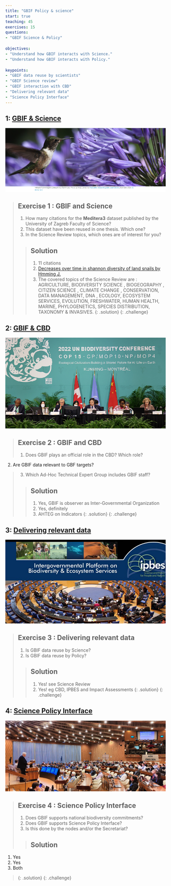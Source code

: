 ```yaml
---
title: "GBIF Policy & science"
start: true
teaching: 45
exercises: 15
questions:
- "GBIF Science & Policy"

objectives:
- "Understand how GBIF interacts with Science."
- "Understand how GBIF interacts with Policy."

keypoints:
- "GBIF data reuse by scientists"
- "GBIF Science review"
- "GBIF interaction with CBD"
- "Delivering relevant data"
- "Science Policy Interface"
---
```



## 1: [GBIF & Science](https://docs.google.com/presentation/d/1JpGe0ZPnt8i2Mdw7un1MgdO8_JhSl6WOQwAClvK5KYE/edit?usp=sharing)

![GBIF Science](../assets/img/gbif_science.PNG)

> ## Exercise 1 : GBIF and Science
> 
> 1. How many citations for the **Meditera3** dataset published by the University of Zagreb Faculty of Science?
> 2. This dataset have been reused in one thesis. Which one?
> 3. In the Science Review topics, which ones are of interest for you?
>
> > ## Solution
> > 1. 11 citations
> > 2. [Decreases over time in shannon diversity of land snails by Hmming J.](https://hdl.handle.net/2077/74972)
> > 3. The covered topics of the Science Review are : AGRICULTURE, BIODIVERSITY SCIENCE , BIOGEOGRAPHY , CITIZEN SCIENCE , CLIMATE CHANGE , CONSERVATION, DATA MANAGEMENT, DNA , ECOLOGY, ECOSYSTEM SERVICES,  EVOLUTION, FRESHWATER, HUMAN HEALTH, MARINE, PHYLOGENETICS, SPECIES DISTRIBUTION, TAXONOMY & INVASIVES.
> {: .solution}
{: .challenge}


## 2: [GBIF & CBD](https://docs.google.com/presentation/d/1aoCRFsrTxIEztXYll_jqpyHY_wcysyTKAwDaa4XcrCI/edit?usp=sharing)

![GBIF & CBD](../assets/img/CBD-COP15.png)

> ## Exercise 2 : GBIF and CBD
> 
> 1. Does GBIF plays an official role in the CBD? Which role?
  2. Are GBIF data relevant to GBF targets?
> 3. Which Ad-Hoc Technical Expert Group includes GBIF staff?
>
> > ## Solution
> > 1. Yes, GBIF is observer as Inter-Governmental Organization
> > 2. Yes, definitely
> > 3. AHTEG on Indicators
> {: .solution}
{: .challenge}


## 3: [Delivering relevant data](https://drive.google.com/file/d/1xPKQyHeYZdT3OWM9V6KIRxuJgr_H_qSY/view?usp=sharing)

![GBIF & IPBES](../assets/img/gbif_ipbes.jpg)

> ## Exercise 3 : Delivering relevant data
> 
> 1. Is GBIF data reuse by Science?
> 2. Is GBIF data reuse by Policy?
>
> > ## Solution
> > 1. Yes! see Science Review
> > 2. Yes! eg CBD, IPBES and Impact Assessments
> {: .solution}
{: .challenge}

## 4: [Science Policy Interface](https://docs.google.com/presentation/d/1LJPFOVeUz8H1EEZaYfE4sqwpIDHQIx7V_-HYH6hubLk/edit?usp=sharing)

![Supporting SPI](../assets/img/ACBmeetings.png)

> ## Exercise 4 : Science Policy Interface
> 
> 1. Does GBIF supports national biodiversity commitments?
> 2. Does GBIF supports Science Policy Interface?
> 3. Is this done by the nodes and/or the Secretariat?
>
> > ## Solution
1. Yes
2. Yes
3. Both
> {: .solution}
{: .challenge}
  
